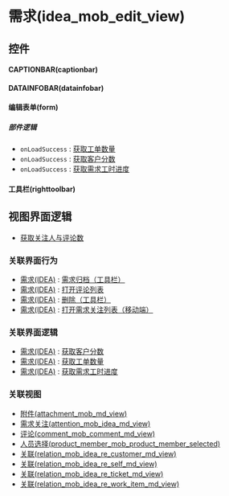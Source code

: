 # 需求(idea_mob_edit_view)  <!-- {docsify-ignore-all} -->



## 控件
#### CAPTIONBAR(captionbar)
#### DATAINFOBAR(datainfobar)
#### 编辑表单(form)

##### 部件逻辑
* `onLoadSuccess` : [获取工单数量](module/ProdMgmt/idea/uilogic/get_ticket_num)
* `onLoadSuccess` : [获取客户分数](module/ProdMgmt/idea/uilogic/get_customer_score)
* `onLoadSuccess` : [获取需求工时进度](module/ProdMgmt/idea/uilogic/get_workload_schedule)
#### 工具栏(righttoolbar)

## 视图界面逻辑
  * [获取关注人与评论数](module/TestMgmt/test_case/uilogic/fill_att_com_count)


### 关联界面行为
  * [需求(IDEA)](module/ProdMgmt/idea) : [需求归档（工具栏）](module/ProdMgmt/idea#界面行为)
  * [需求(IDEA)](module/ProdMgmt/idea) : [打开评论列表](module/ProdMgmt/idea#界面行为)
  * [需求(IDEA)](module/ProdMgmt/idea) : [删除（工具栏）](module/ProdMgmt/idea#界面行为)
  * [需求(IDEA)](module/ProdMgmt/idea) : [打开需求关注列表（移动端）](module/ProdMgmt/idea#界面行为)

### 关联界面逻辑
  * [需求(IDEA)](module/ProdMgmt/idea) : [获取客户分数](module/ProdMgmt/idea/uilogic/get_customer_score)
  * [需求(IDEA)](module/ProdMgmt/idea) : [获取工单数量](module/ProdMgmt/idea/uilogic/get_ticket_num)
  * [需求(IDEA)](module/ProdMgmt/idea) : [获取需求工时进度](module/ProdMgmt/idea/uilogic/get_workload_schedule)

### 关联视图
  * [附件(attachment_mob_md_view)](app/view/attachment_mob_md_view)
  * [需求关注(attention_mob_idea_md_view)](app/view/attention_mob_idea_md_view)
  * [评论(comment_mob_comment_md_view)](app/view/comment_mob_comment_md_view)
  * [人员选择(product_member_mob_product_member_selected)](app/view/product_member_mob_product_member_selected)
  * [关联(relation_mob_idea_re_customer_md_view)](app/view/relation_mob_idea_re_customer_md_view)
  * [关联(relation_mob_idea_re_self_md_view)](app/view/relation_mob_idea_re_self_md_view)
  * [关联(relation_mob_idea_re_ticket_md_view)](app/view/relation_mob_idea_re_ticket_md_view)
  * [关联(relation_mob_idea_re_work_item_md_view)](app/view/relation_mob_idea_re_work_item_md_view)

<script>
 const { createApp } = Vue
  createApp({
    data() {
      return {

      }
    }
  }).use(ElementPlus).mount('#app')
</script>